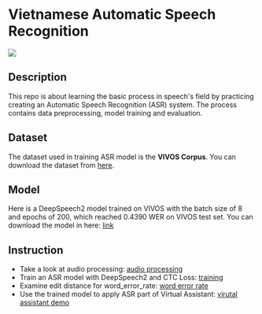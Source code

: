 # Vietnamese Automatic Speech Recognition
![](https://img.shields.io/badge/python-3.7-blue)
## Description
This repo is about learning the basic process in speech's field by practicing creating an Automatic Speech Recognition (ASR) system. The process contains data preprocessing, model training and evaluation.

## Dataset
The dataset used in training ASR model is the __VIVOS Corpus__. You can download the dataset from [here](https://ailab.hcmus.edu.vn/vivos).

## Model
Here is a DeepSpeech2 model trained on VIVOS with the batch size of 8 and epochs of 200, which reached 0.4390 WER on VIVOS test set. You can download the model in here: [link](https://drive.google.com/file/d/1Ywa70m728XKSSkfs7Lbcg10-6i92k1yp/view?usp=sharing)


## Instruction
- Take a look at audio processing: [audio processing](https://github.com/thangdduong/Vietnamese_Automatic_Speech_Recognition/blob/main/audio_processing.ipynb)
- Train an ASR model with DeepSpeech2 and CTC Loss: [training](https://github.com/thangdduong/Vietnamese_Automatic_Speech_Recognition/blob/main/training.ipynb)
- Examine edit distance for word_error_rate: [word error rate](https://github.com/thangdduong/Vietnamese_Automatic_Speech_Recognition/blob/main/word_error_rate.ipynb)
- Use the trained model to apply ASR part of Virtual Assistant:  [virutal assistant demo](https://github.com/thangdduong/Vietnamese_Automatic_Speech_Recognition/blob/main/virtual_assistant_demo.ipynb)